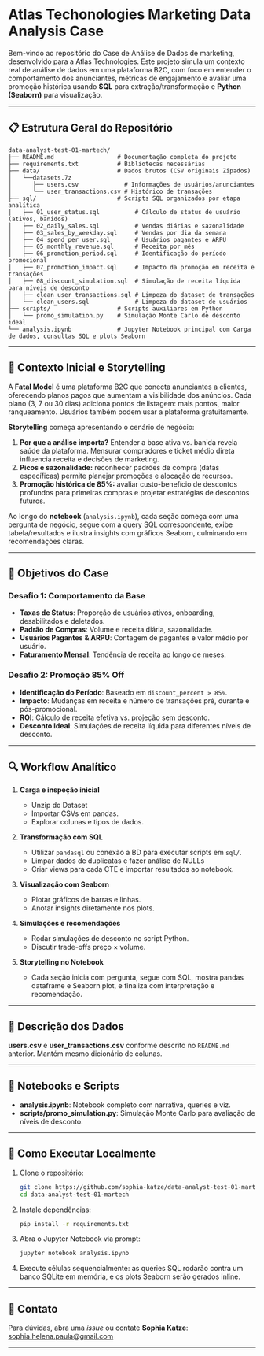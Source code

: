 # Atlas Techonologies Marketing Data Analysis Case

Bem-vindo ao repositório do Case de Análise de Dados de marketing, desenvolvido para a Atlas Technologies. Este projeto simula um contexto real de análise de dados em uma plataforma B2C, com foco em entender o comportamento dos anunciantes, métricas de engajamento e avaliar uma promoção histórica usando **SQL** para extração/transformação e **Python (Seaborn)** para visualização.

---

## 📋 Estrutura Geral do Repositório

```
data-analyst-test-01-martech/
├── README.md                  # Documentação completa do projeto
├── requirements.txt           # Bibliotecas necessárias
├── data/                      # Dados brutos (CSV originais Zipados)
│   └──datasets.7z
│      ├── users.csv             # Informações de usuários/anunciantes
│      └── user_transactions.csv # Histórico de transações
├── sql/                       # Scripts SQL organizados por etapa analítica
│   ├── 01_user_status.sql          # Cálculo de status de usuário (ativos, banidos)
│   ├── 02_daily_sales.sql          # Vendas diárias e sazonalidade
│   ├── 03_sales_by_weekday.sql     # Vendas por dia da semana
│   ├── 04_spend_per_user.sql       # Usuários pagantes e ARPU
│   ├── 05_monthly_revenue.sql      # Receita por mês
│   ├── 06_promotion_period.sql     # Identificação do período promocional
│   ├── 07_promotion_impact.sql     # Impacto da promoção em receita e transações
│   ├── 08_discount_simulation.sql  # Simulação de receita líquida para níveis de desconto
│   ├── clean_user_transactions.sql # Limpeza do dataset de transações
│   └── clean_users.sql             # Limpeza do dataset de usuários
├── scripts/                   # Scripts auxiliares em Python
│   └── promo_simulation.py    # Simulação Monte Carlo de desconto ideal
└── analysis.ipynb             # Jupyter Notebook principal com Carga de dados, consultas SQL e plots Seaborn

```

---

## 📖 Contexto Inicial e Storytelling

A **Fatal Model** é uma plataforma B2C que conecta anunciantes a clientes, oferecendo planos pagos que aumentam a visibilidade dos anúncios. Cada plano (3, 7 ou 30 dias) adiciona pontos de listagem: mais pontos, maior ranqueamento. Usuários também podem usar a plataforma gratuitamente.

**Storytelling** começa apresentando o cenário de negócio:

1. **Por que a análise importa?** Entender a base ativa vs. banida revela saúde da plataforma. Mensurar compradores e ticket médio direta influencia receita e decisões de marketing.
2. **Picos e sazonalidade:** reconhecer padrões de compra (datas específicas) permite planejar promoções e alocação de recursos.
3. **Promoção histórica de 85%:** avaliar custo-benefício de descontos profundos para primeiras compras e projetar estratégias de descontos futuros.

Ao longo do **notebook** (`analysis.ipynb`), cada seção começa com uma pergunta de negócio, segue com a query SQL correspondente, exibe tabela/resultados e ilustra insights com gráficos Seaborn, culminando em recomendações claras.

---

## 🎯 Objetivos do Case

### Desafio 1: Comportamento da Base

* **Taxas de Status**: Proporção de usuários ativos, onboarding, desabilitados e deletados.
* **Padrão de Compras**: Volume e receita diária, sazonalidade.
* **Usuários Pagantes & ARPU**: Contagem de pagantes e valor médio por usuário.
* **Faturamento Mensal**: Tendência de receita ao longo de meses.

### Desafio 2: Promoção 85% Off

* **Identificação do Período**: Baseado em `discount_percent ≥ 85%`.
* **Impacto**: Mudanças em receita e número de transações pré, durante e pós-promocional.
* **ROI**: Cálculo de receita efetiva vs. projeção sem desconto.
* **Desconto Ideal**: Simulações de receita líquida para diferentes níveis de desconto.

---

## 🔍 Workflow Analítico

1. **Carga e inspeção inicial**

   * Unzip do Dataset
   * Importar CSVs em pandas.
   * Explorar colunas e tipos de dados.
2. **Transformação com SQL**

   * Utilizar `pandasql` ou conexão a BD para executar scripts em `sql/`.
   * Limpar dados de duplicatas e fazer análise de NULLs
   * Criar views para cada CTE e importar resultados ao notebook.
3. **Visualização com Seaborn**

   * Plotar gráficos de barras e linhas.
   * Anotar insights diretamente nos plots.
4. **Simulações e recomendações**

   * Rodar simulações de desconto no script Python.
   * Discutir trade-offs preço × volume.
5. **Storytelling no Notebook**

   * Cada seção inicia com pergunta, segue com SQL, mostra pandas dataframe e Seaborn plot, e finaliza com interpretação e recomendação.

---

## 🧩 Descrição dos Dados

**users.csv** e **user\_transactions.csv** conforme descrito no `README.md` anterior. Mantém mesmo dicionário de colunas.

---

## 📑 Notebooks e Scripts

* **analysis.ipynb**: Notebook completo com narrativa, queries e viz.
* **scripts/promo_simulation.py**: Simulação Monte Carlo para avaliação de níveis de desconto.

---

## 🚀 Como Executar Localmente

1. Clone o repositório:

   ```bash
   git clone https://github.com/sophia-katze/data-analyst-test-01-martech
   cd data-analyst-test-01-martech
   ```
2. Instale dependências:

   ```bash
   pip install -r requirements.txt
   ```
3. Abra o Jupyter Notebook via prompt:

   ```bash
   jupyter notebook analysis.ipynb
   ```

4. Execute células sequencialmente: as queries SQL rodarão contra um banco SQLite em memória, e os plots Seaborn serão gerados inline.

---

## 🤝 Contato

Para dúvidas, abra uma *issue* ou contate **Sophia Katze**: [sophia.helena.paula@gmail.com](mailto:sophia.helena.paula@gmail.com)

---
